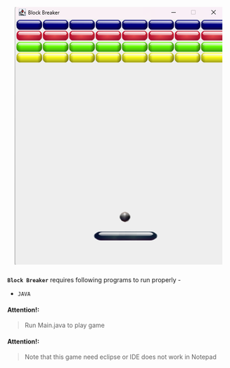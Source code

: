 <h1 align ="center">
<br>
<a href="https://github.com/raghul-tech/BlockBreaker.git"><img src="Block Breaker/BlockBreaker.png" alt="blockBreaker"></a>
    
</h1>

**`Block Breaker`** requires following programs to run properly -

- `JAVA`

#### Attention!:
> Run Main.java to play game

#### Attention!:
> Note that this game need eclipse or IDE does not work in Notepad 

